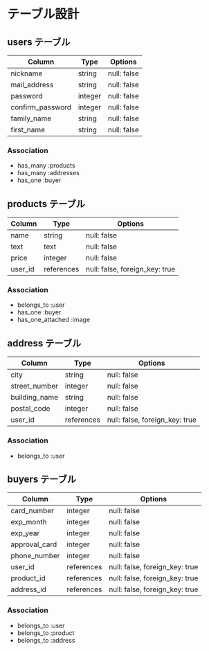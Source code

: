 # テーブル設計

## users テーブル

| Column           | Type    | Options     |
| -----------------| --------| ----------- |
| nickname         | string  | null: false |
| mail_address     | string  | null: false |
| password         | integer | null: false |
| confirm_password | integer | null: false |
| family_name      | string  | null: false |
| first_name       | string  | null: false |

### Association
- has_many :products
- has_many :addresses
- has_one :buyer


## products テーブル
| Column  | Type         | Options                       |
| --------| -------------| ------------------------------|
| name    | string       | null: false                   |
| text    | text         | null: false                   |
| price   | integer      | null: false                   |
| user_id | references   | null: false, foreign_key: true|

### Association
- belongs_to :user
- has_one :buyer
- has_one_attached :image


## address テーブル
| Column       | Type         | Options                       |
| -------------| -------------| ------------------------------|
| city         | string       | null: false                   |
| street_number| integer      | null: false                   |
| building_name| string       | null: false                   |
| postal_code  | integer      | null: false                   |
| user_id      | references   | null: false, foreign_key: true|

### Association
- belongs_to :user

## buyers テーブル
| Column       | Type         | Options                       |
| -------------| -------------| ------------------------------|
| card_number  | integer      | null: false                   |
| exp_month    | integer      | null: false                   |
| exp_year     | integer      | null: false                   |
| approval_card| integer      | null: false                   |
| phone_number | integer      | null: false                   |
| user_id      | references   | null: false, foreign_key: true|
| product_id   | references   | null: false, foreign_key: true|
| address_id    | references   | null: false, foreign_key: true|

### Association
- belongs_to :user
- belongs_to :product
- belongs_to :address